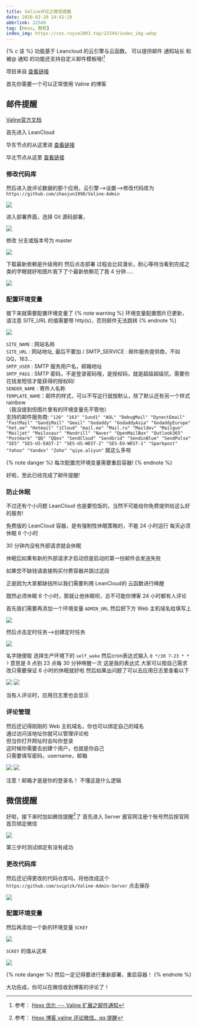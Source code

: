 ```yaml
---
title: Valine评论之微信提醒
date: 2020-02-20 14:42:29
abbrlink: 22549
tag: [Hexo, 教程]
index_img: https://cos.royce2003.top/22549/index_img.webp
---
```


{% c 该 %}
功能基于 Leancloud 的云引擎与云函数。
可以提供邮件 通知站长 和 被@ 通知 的功能还支持自定义邮件模板哦![^1]

项目来自 [查看链接](http://www.zhaojun.im/)

首先你需要一个可以正常使用 Valine 的博客

## 邮件提醒

[Valine官方文档](https://valine.js.org/)

首先进入 LeanCloud

华东节点的从这里进 [查看链接](https://tab.leancloud.cn/applist.html#/apps)

华北节点从这里 [查看链接](https://leancloud.cn/dashboard/login.html#/apps)

### 修改代码库
然后进入放评论数据的那个应用，云引擎-->设置-->修改代码库为
`https://github.com/zhaojun1998/Valine-Admin`

![](https://cos.royce2003.top/22549/01.webp)

进入部署界面，选择 Git 源码部署，

![](https://cos.royce2003.top/22549/02.webp)

修改 分支或版本号为 master

![](https://cos.royce2003.top/22549/03.webp)

下载最新依赖是升级用的
然后点击部署
过程会比较漫长，耐心等待当看到完成之类的字眼就好啦图片我下了个最新依赖花了我 4 分钟.....

![](https://cos.royce2003.top/22549/04.webp)

### 配置环境变量

接下来就需要配置环境变量了
{% note warning %}
环境变量配置图片已更新，请注意 SITE_URL 的值需要带 http(s)，否则邮件无法跳转
{% endnote %}

![](https://cos.royce2003.top/22549/05.webp)

`SITE_NAME` : 网站名称  
`SITE_URL` : 网站地址, 最后不要加 / SMTP_SERVICE : 邮件服务提供商，不如QQ，163...  
`SMTP_USER` : SMTP 服务用户名，邮箱地址  
`SMTP_PASS` : SMTP 密码，不是登录密码哦，是授权码，就是超级超级坑，需要你花钱发短信才能获得的授权码!  
`SENDER_NAME` : 寄件人名称  
`TEMPLATE_NAME`：邮件的样式，可以不写这行就按默认，除了默认还有另一个样式rainbow  
（我没提到但图片里有的环境变量先不管他）  
支持的邮件服务商:
`"126" "163" "1und1" "AOL" "DebugMail" "DynectEmail" "FastMail" "GandiMail" "Gmail" "Godaddy" "GodaddyAsia" "GodaddyEurope" "hot.ee" "Hotmail" "iCloud" "mail.ee" "Mail.ru" "Maildev" "Mailgun" "Mailjet" "Mailosaur" "Mandrill" "Naver" "OpenMailBox" "Outlook365" "Postmark" "QQ" "QQex" "SendCloud" "SendGrid" "SendinBlue" "SendPulse" "SES" "SES-US-EAST-1" "SES-US-WEST-2" "SES-EU-WEST-1" "Sparkpost" "Yahoo" "Yandex" "Zoho" "qiye.aliyun"` 就这么多啦

{% note danger %}
每次配置完环境变量需要重启容器!
{% endnote %}

好啦，至此已经完成了邮件提醒!

### 防止休眠

不过还有个小问题 LeanCloud 也是要恰饭的，当然不可能给你免费提供给这么好的服务!

免费版的 LeanCloud 容器，是有强制性休眠策略的，不能 24 小时运行
每天必须休眠 6 个小时

30 分钟内没有外部请求就会休眠

休眠后如果有新的外部请求才启动但是启动的第一份邮件会发送失败

如果您不缺钱请直接购买付费容器并跳过这段

正是因为大家都缺钱所以我们需要利用 LeanCloud的 云函数进行唤醒

既然必须休眠 6 个小时，那就让他休眠呗，总不可能你博客 24 小时都有人评论

首先我们需要再添加一个环境变量 `ADMIN_URL` 然后把下方 Web 主机域名给填写上

![](https://cos.royce2003.top/22549/06.webp)

然后点击定时任务-->创建定时任务

![](https://cos.royce2003.top/22549/07.webp)

名字随便取
选择生产环境下的 `self_wake`
然后cron表达式输入
`0 */30 7-23 * * ?`
意思是 8 点到 23 点每 30 分钟唤醒一次
这是我的表达式
大家可以按自己需求改只需要保证 6 小时的休眠就好啦
然后如果出问题了可以去应用日志里查看以下

![](https://cos.royce2003.top/22549/08.webp)
![](https://cos.royce2003.top/22549/09.webp)

当有人评论时，应用日志里也会显示  

### 评论管理

然后还记得刚刚的 Web 主机域名，你也可以绑定自己的域名  
通过访问该地址你就可以管理评论啦  
但当你打开网址时会叫你登录  
这时候你需要去创建个用户，也就是你自己  
只需要填写密码，username，邮箱

![](https://cos.royce2003.top/22549/10.webp)
![](https://cos.royce2003.top/22549/11.webp)

注意！邮箱才是是你的登录名！
不懂这是什么逻辑


## 微信提醒

好啦，接下来时加如微信提醒[^2]了
首先进入 Server 酱官网注册个账号然后按官网首页绑定微信

![](https://cos.royce2003.top/22549/12.webp)

第三步时测试绑定有没有成功

### 更改代码库

然后还记得更改的代码仓库吗，将他改成这个
`https://github.com/sviptzk/Valine-Admin-Server` 点击保存

![](https://cos.royce2003.top/22549/13.webp)

### 配置环境变量

然后再添加一个新的环境变量 `SCKEY`

![](https://cos.royce2003.top/22549/14.webp)

`SCKEY` 的值从这来

![](https://cos.royce2003.top/22549/15.webp)

{% note danger %}
然后一定记得要进行重新部署，重启容器！
{% endnote %}

大功告成，你可以在微信收到博客的评论了！

[^1]: 参考： [Hexo 优化 --- Valine 扩展之邮件通知](http://www.zhaojun.im/hexo-valine-admin/)
[^2]: 参考： [Hexo 博客 valine 评论微信、qq 提醒](https://www.antmoe.com/posts/2380732b/index.html)
